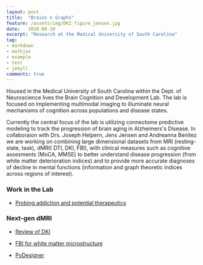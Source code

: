 ```yaml
---
layout: post
title:  "Brains n Graphs"
feature: /assets/img/DKI_figure_jensen.jpg
date:   2020-08-10
excerpt: "Research at the Medical University of South Carolina"
tag:
- markdown 
- mathjax
- example
- test
- jekyll
comments: true
---
```


Housed in the Medical University of South Carolina within the Dept. of Neuroscience lives the Brain Cognition and Development Lab. 
The lab is focused on implementing multimodal imaging to illuminate neural mechanisms of cognition across populations and disease states. 

Currently the central focus of the lab is utilizing connectome predictive modeling to track the progression of brain aging in Alzheimers's Disease. 
In collaboraion with Drs. Joseph Helpern, Jens Jensen and Andreanna Benitez we are working on combining large dimensional datasets from MRI (resting-state, task), dMRI( DTI,
DKI, FBI), with clinical measures such as cognitive assesments (MoCA, MMSE) to better understand disease progression (from white matter deterioration indices) and to provide more accurate diagnoses of decline in mental functions (information and graph theoretic indices across regions of interest). 




### Work in the Lab   
   * [Probing addiction and potential therapeutics](https://link.springer.com/article/10.1007%2Fs00213-020-05516-w) <br/>




### Next-gen dMRI
   * [Review of DKI](https://www.ncbi.nlm.nih.gov/pmc/articles/PMC2997680/) <br/>
   
   * [FBI for white matter microstructure](https://www.ncbi.nlm.nih.gov/pmc/articles/PMC6064190/) <br/>

   * [PyDesigner](https://pydesigner.readthedocs.io/en/latest/) <br/>

